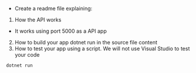 - Create a readme file explaining:
1. How the API works
- It works using port 5000 as a API app
2. How to build your app
dotnet run in the source file content
3. How to test your app using a script. We will not use Visual Studio to test your code

`dotnet run`
